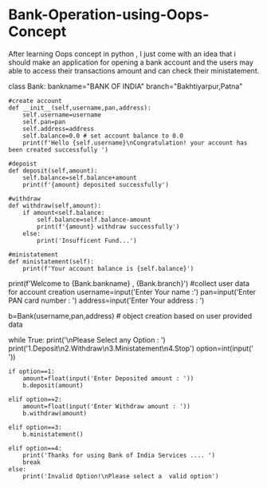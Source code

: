 # Bank-Operation-using-Oops-Concept
After learning Oops concept in python , I just come with an idea that i should make an application for opening a  bank account and the users may able to access their transactions amount and can check their ministatement.


class Bank:
    bankname="BANK OF INDIA"
    branch="Bakhtiyarpur,Patna"

    #create account
    def __init__(self,username,pan,address):
        self.username=username
        self.pan=pan
        self.address=address
        self.balance=0.0 # set account balance to 0.0
        print(f'Hello {self.username}\nCongratulation! your account has been created successfully ')

    #depoist
    def deposit(self,amount):
        self.balance=self.balance+amount
        print(f'{amount} deposited successfully')

    #withdraw
    def withdraw(self,amount):
        if amount<self.balance:
            self.balance=self.balance-amount
            print(f'{amount} withdraw successfully')
        else:
            print('Insufficent Fund...')

    #ministatement
    def ministatement(self):
        print(f'Your account balance is {self.balance}')


print(f'Welcome to {Bank.bankname} , {Bank.branch}')
#collect user data for account creation
username=input('Enter Your name :')
pan=input('Enter PAN card number : ')
address=input('Enter Your address : ')

b=Bank(username,pan,address) # object creation based on user provided data

while True:
    print('\nPlease Select any Option : ')
    print('1.Deposit\n2.Withdraw\n3.Ministatement\n4.Stop')
    option=int(input(' '))

    if option==1:
        amount=float(input('Enter Deposited amount : '))
        b.deposit(amount)

    elif option==2:
        amount=float(input('Enter Withdraw amount : '))
        b.withdraw(amount)

    elif option==3:
        b.ministatement()

    elif option==4:
        print('Thanks for using Bank of India Services .... ')
        break
    else:
        print('Invalid Option!\nPlease select a  valid option')
